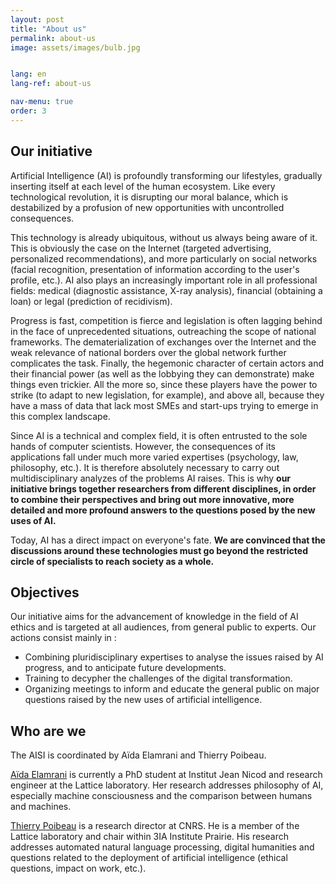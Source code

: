 ```yaml
---
layout: post
title: "About us"
permalink: about-us
image: assets/images/bulb.jpg


lang: en
lang-ref: about-us

nav-menu: true
order: 3
---
```



## Our initiative

Artificial Intelligence (AI) is profoundly transforming our lifestyles, gradually inserting itself at each level of the human ecosystem. Like every technological revolution, it is disrupting our moral balance, which is destabilized by a profusion of new opportunities with uncontrolled consequences.

This technology is already ubiquitous, without us always being aware of it. This is obviously the case on the Internet (targeted advertising, personalized recommendations), and more particularly on social networks (facial recognition, presentation of information according to the user's profile, etc.). AI also plays an increasingly important role in all professional fields: medical (diagnostic assistance, X-ray analysis), financial (obtaining a loan) or legal (prediction of recidivism).

Progress is fast, competition is fierce and legislation is often lagging behind in the face of unprecedented situations, outreaching the scope of national frameworks. The dematerialization of exchanges over the Internet and the weak relevance of national borders over the global network further complicates the task. Finally, the hegemonic character of certain actors and their financial power (as well as the lobbying they can demonstrate) make things even trickier. All the more so, since these players have the power to strike (to adapt to new legislation, for example), and above all, because they have a mass of data that lack most SMEs and start-ups trying to emerge in this complex landscape.

Since AI is a technical and complex field, it is often entrusted to the sole hands of computer scientists. However, the consequences of its applications fall under much more varied expertises (psychology, law, philosophy, etc.). It is therefore absolutely necessary to carry out multidisciplinary analyzes of the problems AI raises. This is why **our initiative brings together researchers from different disciplines, in order to combine their perspectives and bring out more innovative, more detailed and more profound answers to the questions posed by the new uses of AI.**

Today, AI has a direct impact on everyone's fate. **We are convinced that the discussions around these technologies must go beyond the restricted circle of specialists to reach society as a whole.**

## Objectives
Our initiative aims for the advancement of knowledge in the field of AI ethics and is targeted at all audiences, from general public to experts. Our actions consist mainly in :
* Combining pluridisciplinary expertises to analyse the issues raised by AI progress, and to anticipate future developments.
* Training to decypher the challenges of the digital transformation.
* Organizing meetings to inform and educate the general public on major questions raised by the new uses of artificial intelligence.      

## Who are we

The AISI is coordinated by Aïda Elamrani and Thierry Poibeau.

[Aïda Elamrani](https://prairie-institute.fr/chairs/elamrani-aida/) is currently a PhD student at Institut Jean Nicod and research engineer at the Lattice laboratory. Her research addresses philosophy of AI, especially machine consciousness and the comparison between humans and machines.

[Thierry Poibeau](https://prairie-institute.fr/chairs/poibeau-thierry/) is a research director at CNRS. He is a member of the Lattice laboratory and chair within 3IA Institute Prairie. His research addresses automated natural language processing, digital humanities and questions related to the deployment of artificial intelligence (ethical questions, impact on work, etc.).
